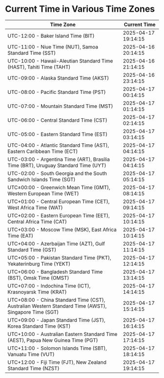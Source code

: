 # Current Time in Various Time Zones

| Time Zone | Current Time |
|-----------|--------------|
| UTC-12:00 - Baker Island Time (BIT) | 2025-04-17 19:14:15 |
| UTC-11:00 - Niue Time (NUT), Samoa Standard Time (SST) | 2025-04-16 20:14:15 |
| UTC-10:00 - Hawaii-Aleutian Standard Time (HAST), Tahiti Time (TAHT) | 2025-04-16 21:14:15 |
| UTC-09:00 - Alaska Standard Time (AKST) | 2025-04-16 23:14:15 |
| UTC-08:00 - Pacific Standard Time (PST) | 2025-04-17 00:14:15 |
| UTC-07:00 - Mountain Standard Time (MST) | 2025-04-17 01:14:15 |
| UTC-06:00 - Central Standard Time (CST) | 2025-04-17 02:14:15 |
| UTC-05:00 - Eastern Standard Time (EST) | 2025-04-17 03:14:15 |
| UTC-04:00 - Atlantic Standard Time (AST), Eastern Caribbean Time (ECT) | 2025-04-17 04:14:15 |
| UTC-03:00 - Argentina Time (ART), Brasília Time (BRT), Uruguay Standard Time (UYT) | 2025-04-17 04:14:15 |
| UTC-02:00 - South Georgia and the South Sandwich Islands Time (SGT) | 2025-04-17 05:14:15 |
| UTC±00:00 - Greenwich Mean Time (GMT), Western European Time (WET) | 2025-04-17 08:14:15 |
| UTC+01:00 - Central European Time (CET), West Africa Time (WAT) | 2025-04-17 09:14:15 |
| UTC+02:00 - Eastern European Time (EET), Central Africa Time (CAT) | 2025-04-17 10:14:15 |
| UTC+03:00 - Moscow Time (MSK), East Africa Time (EAT) | 2025-04-17 10:14:15 |
| UTC+04:00 - Azerbaijan Time (AZT), Gulf Standard Time (GST) | 2025-04-17 11:14:15 |
| UTC+05:00 - Pakistan Standard Time (PKT), Yekaterinburg Time (YEKT) | 2025-04-17 12:14:15 |
| UTC+06:00 - Bangladesh Standard Time (BST), Omsk Time (OMST) | 2025-04-17 13:14:15 |
| UTC+07:00 - Indochina Time (ICT), Krasnoyarsk Time (KRAT) | 2025-04-17 14:14:15 |
| UTC+08:00 - China Standard Time (CST), Australian Western Standard Time (AWST), Singapore Time (SGT) | 2025-04-17 15:14:15 |
| UTC+09:00 - Japan Standard Time (JST), Korea Standard Time (KST) | 2025-04-17 16:14:15 |
| UTC+10:00 - Australian Eastern Standard Time (AEST), Papua New Guinea Time (PGT) | 2025-04-17 17:14:15 |
| UTC+11:00 - Solomon Islands Time (SBT), Vanuatu Time (VUT) | 2025-04-17 18:14:15 |
| UTC+12:00 - Fiji Time (FJT), New Zealand Standard Time (NZST) | 2025-04-17 19:14:15 |
